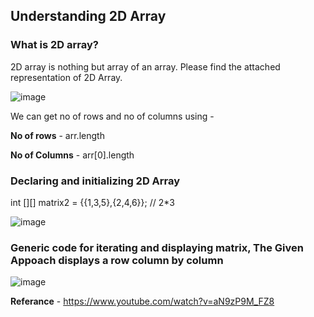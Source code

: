 ## Understanding 2D Array

### What is 2D array?

2D array is nothing but array of an array. Please find the attached representation of 2D Array. 

![image](https://user-images.githubusercontent.com/52998083/187847157-06796f11-c1fe-4818-846a-c589c9c2294e.png)

We can get no of rows and no of columns using -

**No of rows** - arr.length

**No of Columns** - arr[0].length

### Declaring and initializing 2D Array

int [][] matrix2 = {{1,3,5},{2,4,6}}; // 2*3

![image](https://user-images.githubusercontent.com/52998083/187856494-b3a166a2-73c1-467f-b324-d15d0e6e31f2.png)


### Generic code for iterating and displaying matrix, The Given Appoach displays a row column by column

![image](https://user-images.githubusercontent.com/52998083/187849578-a93ca7db-f2cd-46e6-813d-f8368dbea7de.png)


**Referance** - https://www.youtube.com/watch?v=aN9zP9M_FZ8



